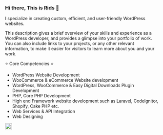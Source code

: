 ### Hi there, This is Rids 👋


I specialize in creating custom, efficient, and user-friendly WordPress websites. 

This description gives a brief overview of your skills and experience as a WordPress developer, and provides a glimpse into your portfolio of work. You can also include links to your projects, or any other relevant information, to make it easier for visitors to learn more about you and your work.


⭐ Core Competencies ⭐

* WordPress Website Development 
* WooCommerce & eCommerce Website development 
* WordPress, WooCommerce & Easy Digital Downloads Plugin Development 
* PHP, Core PHP Development 
* High end Framework website development such as Laravel, CodeIgnitor, Shopify, Cake PHP etc. 
* Web Services & API Integration 
* Web Designing 

</a>
<a href="https://www.linkedin.com/in/rids-vazirani-904764185/">
  <img align="left" alt="Rids LinkdeIN" width="22px" src="https://cdn.jsdelivr.net/npm/simple-icons@v3/icons/linkedin.svg" />
</a>


<!--
**rids1207/rids1207** is a ✨ _special_ ✨ repository because its `README.md` (this file) appears on your GitHub profile.

Here are some ideas to get you started:

- 🔭 I’m currently working on ...
- 🌱 I’m currently learning ...
- 👯 I’m looking to collaborate on ...
- 🤔 I’m looking for help with ...
- 💬 Ask me about ...
- 📫 How to reach me: ...
- 😄 Pronouns: ...
- ⚡ Fun fact: ...
-->
